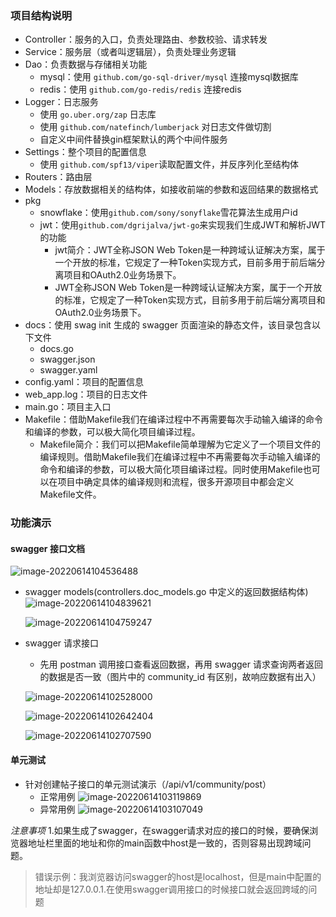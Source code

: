 
### 项目结构说明

- Controller：服务的入口，负责处理路由、参数校验、请求转发
- Service：服务层（或者叫逻辑层），负责处理业务逻辑
- Dao：负责数据与存储相关功能
  - mysql：使用 `github.com/go-sql-driver/mysql` 连接mysql数据库
  - redis：使用 `github.com/go-redis/redis` 连接redis
- Logger：日志服务
  - 使用 `go.uber.org/zap` 日志库
  - 使用 `github.com/natefinch/lumberjack` 对日志文件做切割
  - 自定义中间件替换gin框架默认的两个中间件服务
- Settings：整个项目的配置信息
  - 使用 `github.com/spf13/viper`读取配置文件，并反序列化至结构体
- Routers：路由层
- Models：存放数据相关的结构体，如接收前端的参数和返回结果的数据格式
- pkg
  - snowflake：使用`github.com/sony/sonyflake`雪花算法生成用户id
  - jwt：使用`github.com/dgrijalva/jwt-go`来实现我们生成JWT和解析JWT的功能
    - jwt简介：JWT全称JSON Web Token是一种跨域认证解决方案，属于一个开放的标准，它规定了一种Token实现方式，目前多用于前后端分离项目和OAuth2.0业务场景下。
    - JWT全称JSON Web Token是一种跨域认证解决方案，属于一个开放的标准，它规定了一种Token实现方式，目前多用于前后端分离项目和OAuth2.0业务场景下。
- docs：使用 swag init 生成的 swagger 页面渲染的静态文件，该目录包含以下文件
  - docs.go
  - swagger.json
  - swagger.yaml
- config.yaml：项目的配置信息
- web_app.log：项目的日志文件
- main.go：项目主入口
- Makefile：借助Makefile我们在编译过程中不再需要每次手动输入编译的命令和编译的参数，可以极大简化项目编译过程。
  - Makefile简介：我们可以把Makefile简单理解为它定义了一个项目文件的编译规则。借助Makefile我们在编译过程中不再需要每次手动输入编译的命令和编译的参数，可以极大简化项目编译过程。同时使用Makefile也可以在项目中确定具体的编译规则和流程，很多开源项目中都会定义Makefile文件。



### 功能演示

#### swagger 接口文档

![image-20220614104536488](https://tva1.sinaimg.cn/large/e6c9d24ely1h37kubtr7tj21el0u0juy.jpg)

- swagger models(controllers.doc_models.go 中定义的返回数据结构体)
  ![image-20220614104839621](https://tva1.sinaimg.cn/large/e6c9d24ely1h37kxgm763j21kw0noafc.jpg)

  ![image-20220614104759247](https://tva1.sinaimg.cn/large/e6c9d24ely1h37kwrpenyj20u30u0q4d.jpg)

- swagger 请求接口

  - 先用 postman 调用接口查看返回数据，再用 swagger 请求查询两者返回的数据是否一致（图片中的 community_id 有区别，故响应数据有出入）

  ![image-20220614102528000](https://tva1.sinaimg.cn/large/e6c9d24ely1h37k9bf6pbj214y0o8tbt.jpg)

  ![image-20220614102642404](https://tva1.sinaimg.cn/large/e6c9d24ely1h37kaltxvpj213k0nnq50.jpg)

  ![image-20220614102707590](https://tva1.sinaimg.cn/large/e6c9d24ely1h37kb1qhpzj213x0nrdjh.jpg)

#### 单元测试

- 针对创建帖子接口的单元测试演示（/api/v1/community/post）
  - 正常用例
    ![image-20220614103119869](https://tva1.sinaimg.cn/large/e6c9d24ely1h37kfem8zej213k0pn0vy.jpg)
  - 异常用例
    ![image-20220614103107049](https://tva1.sinaimg.cn/large/e6c9d24ely1h37kf7j36mj215h0qc0xf.jpg)

*注意事项*
1.如果生成了swagger，在swagger请求对应的接口的时候，要确保浏览器地址栏里面的地址和你的main函数中host是一致的，否则容易出现跨域问题。

> 错误示例：我浏览器访问swagger的host是localhost，但是main中配置的地址却是127.0.0.1.在使用swagger调用接口的时候接口就会返回跨域的问题